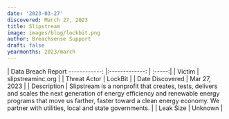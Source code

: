 ```yaml
---
date: '2023-03-27'
discovered: March 27, 2023
title: Slipstream
image: images/blog/lockbit.png
author: Breachsense Support
draft: false
yearmonths: 2023/march
---
```



| Data Breach Report
------------:     |:-------------:    | :-----:|
| Victim      | slipstreaminc.org      | 
| Threat Actor      | LockBit      | 
| Date Discovered      | Mar 27, 2023      | 
| Description      | Slipstream is a nonprofit that creates, tests, delivers and scales the next generation of energy efficiency and renewable energy programs that move us farther, faster toward a clean energy economy. We partner with utilities, local and state governments.      | 
| Leak Size      | Unknown      | 

